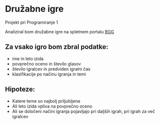 # Družabne igre
Projekt pri Programiranje 1

Analiziral bom družabne igre na spletnem portalu [BGG](https://boardgamegeek.com/browse/boardgame?sort=numvoters&sortdir=desc)

## Za vsako igro bom zbral podatke:
- ime in leto izida
- povprečno oceno in število glasov
- število igralcev in predviden igralni čas
- klasifikacije po načinu igranja in temi

## Hipoteze:
- Katere teme so najbolj priljubljene
- Ali leto izida vpliva na povprečno oceno
- Ali se določeni načini igranja pojavljajo pri daljših igrah, pri igrah za več igralcev
